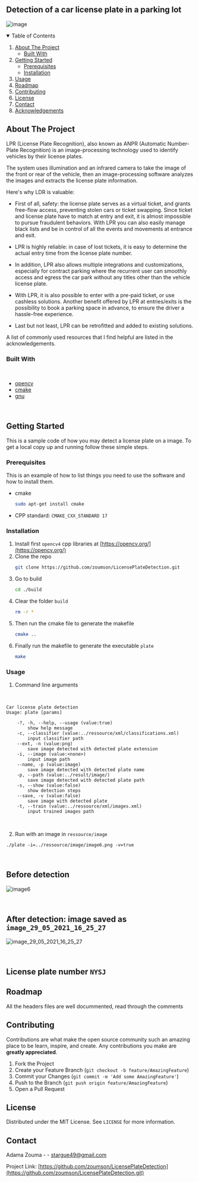 ## Detection of a car license plate in a parking lot
![image](https://user-images.githubusercontent.com/38358621/120076768-da6dd780-c0d9-11eb-8723-8286ad1d293e.png)

<!-- TABLE OF CONTENTS -->
<details open="open">
  <summary>Table of Contents</summary>
  <ol>
    <li>
      <a href="#about-the-project">About The Project</a>
      <ul>
        <li><a href="#built-with">Built With</a></li>
      </ul>
    </li>
    <li>
      <a href="#getting-started">Getting Started</a>
      <ul>
        <li><a href="#prerequisites">Prerequisites</a></li>
        <li><a href="#installation">Installation</a></li>
      </ul>
    </li>
    <li><a href="#usage">Usage</a></li>
    <li><a href="#roadmap">Roadmap</a></li>
    <li><a href="#contributing">Contributing</a></li>
    <li><a href="#license">License</a></li>
    <li><a href="#contact">Contact</a></li>
    <li><a href="#acknowledgements">Acknowledgements</a></li>
  </ol>
</details>



<!-- ABOUT THE PROJECT -->
## About The Project

<!-- [![Product Name Screen Shot][product-screenshot]](https://example.com) -->

LPR (License Plate Recognition), also known as ANPR (Automatic Number-Plate Recognition) is an image-processing technology used to identify vehicles by their license plates.

The system uses illumination and an infrared camera to take the image of the front or rear of the vehicle, then an image-processing software analyzes the images and extracts the license plate information.

Here's why LDR is valuable:

* First of all, safety: the license plate serves as a virtual ticket, and grants free-flow access, preventing stolen cars or ticket swapping. Since ticket and license plate have to match at entry and exit, it is almost impossible to pursue fraudulent behaviors. With LPR you can also easily manage black lists and be in control of all the events and movements at entrance and exit.

* LPR is highly reliable: in case of lost tickets, it is easy to determine the actual entry time from the license plate number.

* In addition, LPR also allows multiple integrations and customizations, especially for contract parking where the recurrent user can smoothly access and egress the car park without any titles other than the vehicle license plate.

* With LPR, it is also possible to enter with a pre-paid ticket, or use cashless solutions. Another benefit offered by LPR at entries/exits is the possibility to book a parking space in advance, to ensure the driver a hassle-free experience.

* Last but not least, LPR can be retrofitted and added to existing solutions.

A list of commonly used resources that I find helpful are listed in the acknowledgements.

<!--Built with -->
### Built With

<br>

* [opencv](https://opencv.org/)
* [cmake](https://cmake.org/)
* [gnu](https://www.gnu.org/)

<br>

<!-- GETTING STARTED -->
## Getting Started

This is a sample code of how you may detect a license plate on a image.
To get a local copy up and running follow these simple steps.

### Prerequisites

This is an example of how to list things you need to use the software and how to install them.
* cmake
  ```sh
  sudo apt-get install cmake
  ```
 * CPP standard: `CMAKE_CXX_STANDARD 17`

### Installation

1. Install first `opencv4` cpp libraries at [https://opencv.org/](https://opencv.org/)
2. Clone the repo
   ```sh
   git clone https://github.com/zoumson/LicensePlateDetection.git
   ```
3. Go to build
   ```sh
   cd ./build
4. Clear the folder `build`
   ```sh
   rm -r *
   ```
5. Then run the cmake file to generate the makefile
   ```sh
   cmake ..
   ```
6. Finally run the makefile to generate the executable `plate`
   ```sh
   make
   ```


<!-- USAGE EXAMPLES -->
### Usage
1. Command line arguments
<br>

```
Car license plate detection
Usage: plate [params] 

	-?, -h, --help, --usage (value:true)
		show help message
	-c, --classifier (value:../ressource/xml/classifications.xml)
		input classifier path
	--ext, -n (value:png)
		save image detected with detected plate extension
	-i, --image (value:<none>)
		input image path
	--name, -p (value:image)
		save image detected with detected plate name
	-p, --path (value:../result/image/)
		save image detected with detected plate path
	-s, --show (value:false)
		show detection steps
	--save, -v (value:false)
		save image with detected plate
	-t, --train (value:../ressource/xml/images.xml)
		input trained images path

```

<br>

2. Run with an image in `ressource/image`
```
./plate -i=../ressource/image/image6.png -v=true
```

<br>

## Before detection

 ![image6](https://user-images.githubusercontent.com/38358621/120063777-7cba9a80-c09b-11eb-8e14-82b2323ecd44.png)
 
 <br>
 
## After detection: image saved as `image_29_05_2021_16_25_27`

![image_29_05_2021_16_25_27](https://user-images.githubusercontent.com/38358621/120063750-4bda6580-c09b-11eb-8b9b-394f082a73a5.png)

<br>

## License plate number `NYSJ`

<!-- ROADMAP -->
## Roadmap

All the headers files are well docummented, read through the comments

<!-- CONTRIBUTING -->
## Contributing

Contributions are what make the open source community such an amazing place to be learn, inspire, and create. Any contributions you make are **greatly appreciated**.

1. Fork the Project
2. Create your Feature Branch (`git checkout -b feature/AmazingFeature`)
3. Commit your Changes (`git commit -m 'Add some AmazingFeature'`)
4. Push to the Branch (`git push origin feature/AmazingFeature`)
5. Open a Pull Request



<!-- LICENSE -->
## License

Distributed under the MIT License. See `LICENSE` for more information.



<!-- CONTACT -->
## Contact

Adama Zouma - <!-- [@your_twitter](https://twitter.com/your_username) -->- stargue49@gmail.com

Project Link: [https://github.com/zoumson/LicensePlateDetection](https://github.com/zoumson/LicensePlateDetection.git)



<!-- ACKNOWLEDGEMENTS -->
<!-- 
## Acknowledgements
* [GitHub Emoji Cheat Sheet](https://www.webpagefx.com/tools/emoji-cheat-sheet)
* [Img Shields](https://shields.io)
* [Choose an Open Source License](https://choosealicense.com)
* [GitHub Pages](https://pages.github.com)
* [Animate.css](https://daneden.github.io/animate.css)
* [Loaders.css](https://connoratherton.com/loaders)
* [Slick Carousel](https://kenwheeler.github.io/slick)
* [Smooth Scroll](https://github.com/cferdinandi/smooth-scroll)
* [Sticky Kit](http://leafo.net/sticky-kit)
* [JVectorMap](http://jvectormap.com)
* [Font Awesome](https://fontawesome.com)
-->




<!-- MARKDOWN LINKS & IMAGES -->
<!-- https://www.markdownguide.org/basic-syntax/#reference-style-links -->
<!-- 
[contributors-shield]: https://img.shields.io/github/contributors/othneildrew/Best-README-Template.svg?style=for-the-badge
[contributors-url]: https://github.com/othneildrew/Best-README-Template/graphs/contributors
[forks-shield]: https://img.shields.io/github/forks/othneildrew/Best-README-Template.svg?style=for-the-badge
[forks-url]: https://github.com/othneildrew/Best-README-Template/network/members
[stars-shield]: https://img.shields.io/github/stars/othneildrew/Best-README-Template.svg?style=for-the-badge
[stars-url]: https://github.com/othneildrew/Best-README-Template/stargazers
[issues-shield]: https://img.shields.io/github/issues/othneildrew/Best-README-Template.svg?style=for-the-badge
[issues-url]: https://github.com/othneildrew/Best-README-Template/issues
[license-shield]: https://img.shields.io/github/license/othneildrew/Best-README-Template.svg?style=for-the-badge
[license-url]: https://github.com/othneildrew/Best-README-Template/blob/master/LICENSE.txt
[linkedin-shield]: https://img.shields.io/badge/-LinkedIn-black.svg?style=for-the-badge&logo=linkedin&colorB=555
[linkedin-url]: https://linkedin.com/in/othneildrew
[product-screenshot]: images/screenshot.png
-->
